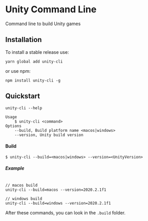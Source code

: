 # Unity Command Line

Command line to build Unity games


## Installation 

To install a stable release use:

    yarn global add unity-cli
    
or use npm:

    npm install unity-cli -g

## Quickstart 

    unity-cli --help
    
```JS
Usage
    $ unity-cli <command>
Options
    --build, Build platform name <macos|windows>
    --version, Unity build version
```

#### Build

    $ unity-cli --build=<macos|windows> --version=<UnityVersion>
    
##### Example

```JS

// macos build
unity-cli --build=macos --version=2020.2.1f1

// windows build
unity-cli --build=windows --version=2020.2.1f1
```
    
After these commands, you can look in the `.build` folder.
